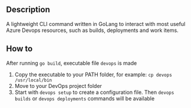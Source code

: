 ## Description

A lightweight CLI command written in GoLang to interact with most useful Azure Devops resources, such as builds, deployments and work items.

## How to

After running `go build`, executable file `devops` is made

1. Copy the executable to your PATH folder, for example: `cp devops /usr/local/bin`
2. Move to your DevOps project folder
3. Start with `devops setup` to create a configuration file. Then `devops builds` or `devops deployments` commands will be available